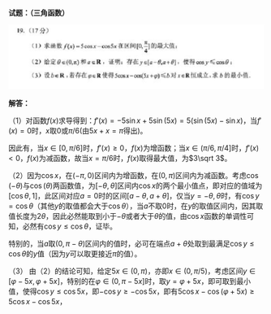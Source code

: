 
**试题：（三角函数）**

![](assets/2025年全国新课标Ⅰ卷/2025全国1卷数学最后一题.jpg)

**解答：**

（1）对函数$f(x)$求导得到：$f'(x) = -5\sin x + 5\sin (5x) = 5(\sin (5x) - \sin x)$，当$f'(x) = 0$时，$x$取$0$或$\pi / 6$(由$5x+x=\pi$得出)。

因此有，当$x \in [0,\pi / 6]$时，$f'(x) \ge 0$，$f(x)$为增函数；当$x \in (\pi / 6, \pi /4]$时，$f'(x) < 0$，$f(x)$为减函数，故当$x=\pi /6$时，$f(x)$取得最大值，为$3\sqrt 3$。

（2）因为$\cos x$，在$(-\pi,0)$区间内为增函数，在$(0,\pi)$区间内为减函数。考虑$\cos (-\theta )$与$\cos (\theta)$两函数值，为$[-\theta,\theta]$区间内$\cos x$的两个最小值点，即对应的值域为$[\cos \theta, 1]$，此区间对应$a=0$时的区间$[a - \theta, a + \theta]$，仅当$y=-\theta,\theta$时，有$\cos y = \cos \theta$（其他$y$的取值都会大于$\cos \theta$），当$a$不取$0$时，在$y$的取值区间内，因其取值长度为$2\theta$，因此必然能取到小于$-\theta$或者大于$\theta$的值，由$\cos x$函数的单调性可知，必然有$\cos y \le \cos \theta$，证毕。

特别的，当$a$取$(0, \pi - \theta)$区间内的值时，必可在端点$a + \theta$处取到最满足$\cos y \le \cos \theta$的$y$值（因为$y$可以取更接近$\pi$的值）。

（3） 由（2）的结论可知，给定$5x \in (0,\pi)$，亦即$x \in (0,\pi / 5)$，考虑区间$y \in [\varphi - 5x,\varphi + 5x]$，特别的在$\varphi \in (0, \pi - 5x]$时，取$y = \varphi + 5x$，即可取到最小值，使得$\cos y \le \cos 5x$，即$-\cos y \ge -\cos 5x$，即有$5\cos x -\cos (\varphi + 5x) \ge 5\cos x -\cos 5x$，
